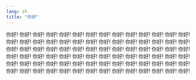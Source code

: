 ```yaml
---
lang: zh
title: "你好"
---
```


你好! 你好! 你好! 你好! 你好! 你好! 你好! 你好! 你好! 你好! 你好! 你好! 你好! 你好! 你好! 你好! 你好! 你好! 你好! 你好! 你好! 你好! 你好! 你好! 你好! 你好! 你好! 你好! 你好! 你好! 你好! 你好! 你好! 你好! 你好! 你好! 你好! 你好! 你好! 你好! 你好! 你好! 你好! 你好! 你好! 你好! 你好! 你好! 你好! 你好! 你好! 你好! 你好! 你好! 你好! 你好! 你好! 你好! 你好! 你好! 你好! 你好! 你好! 你好! 你好! 你好! 你好! 你好! 你好! 你好! 你好! 你好! 你好! 你好! 你好! 你好! 你好! 你好! 你好! 你好! 你好! 你好! 你好! 你好!
